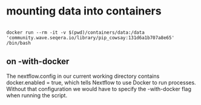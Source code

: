 # mounting data into containers
```

docker run --rm -it -v $(pwd)/containers/data:/data 'community.wave.seqera.io/library/pip_cowsay:131d6a1b707a8e65' /bin/bash

```


## on -with-docker
The nextflow.config in our current working directory contains docker.enabled = true, which tells Nextflow to use Docker to run processes. Without that configuration we would have to specify the -with-docker flag when running the script.
